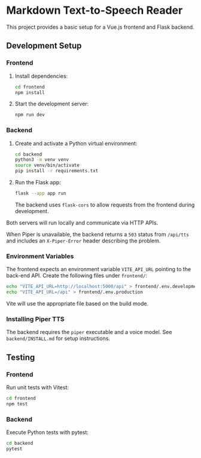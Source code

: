 # Markdown Text-to-Speech Reader

This project provides a basic setup for a Vue.js frontend and Flask backend.

## Development Setup

### Frontend

1. Install dependencies:
   ```bash
   cd frontend
   npm install
   ```
2. Start the development server:
   ```bash
   npm run dev
   ```

### Backend

1. Create and activate a Python virtual environment:
   ```bash
   cd backend
   python3 -m venv venv
   source venv/bin/activate
   pip install -r requirements.txt
   ```
2. Run the Flask app:
   ```bash
   flask --app app run
   ```
   The backend uses `flask-cors` to allow requests from the frontend during development.

Both servers will run locally and communicate via HTTP APIs.

When Piper is unavailable, the backend returns a `503` status from `/api/tts`
and includes an `X-Piper-Error` header describing the problem.

### Environment Variables

The frontend expects an environment variable `VITE_API_URL` pointing to the back-end API.
Create the following files under `frontend/`:

```bash
echo "VITE_API_URL=http://localhost:5000/api" > frontend/.env.development
echo "VITE_API_URL=/api" > frontend/.env.production
```

Vite will use the appropriate file based on the build mode.

### Installing Piper TTS

The backend requires the `piper` executable and a voice model. See
`backend/INSTALL.md` for setup instructions.

## Testing

### Frontend

Run unit tests with Vitest:

```bash
cd frontend
npm test
```

### Backend

Execute Python tests with pytest:

```bash
cd backend
pytest
```
